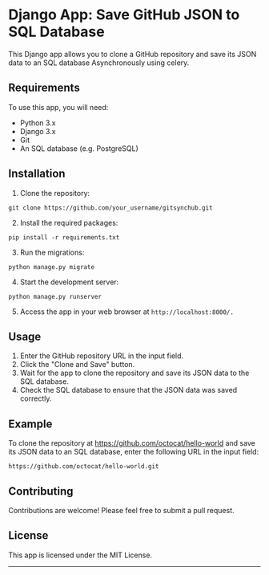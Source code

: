# Django App: Save GitHub JSON to SQL Database

This Django app allows you to clone a GitHub repository and save its JSON data to an SQL database Asynchronously using celery.

## Requirements

To use this app, you will need:

- Python 3.x
- Django 3.x
- Git
- An SQL database (e.g. PostgreSQL)

## Installation

1. Clone the repository:

`git clone https://github.com/your_username/gitsynchub.git`


2. Install the required packages:

`pip install -r requirements.txt`

3. Run the migrations:

`python manage.py migrate`

4. Start the development server:

`python manage.py runserver`

5. Access the app in your web browser at `http://localhost:8000/.`

## Usage

1. Enter the GitHub repository URL in the input field.
2. Click the "Clone and Save" button.
3. Wait for the app to clone the repository and save its JSON data to the SQL database.
4. Check the SQL database to ensure that the JSON data was saved correctly.

## Example

To clone the repository at https://github.com/octocat/hello-world and save its JSON data to an SQL database, enter the following URL in the input field:

`https://github.com/octocat/hello-world.git`

## Contributing

Contributions are welcome! Please feel free to submit a pull request.

## License

This app is licensed under the MIT License.

---
